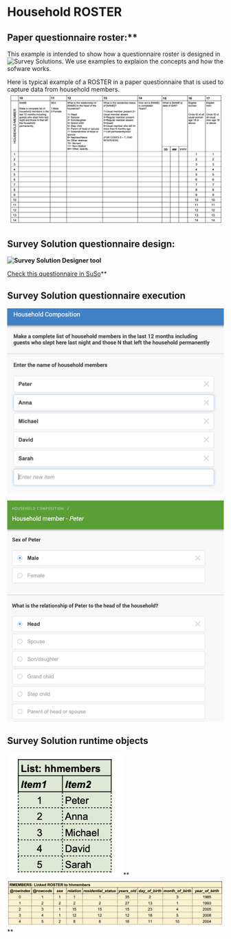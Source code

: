 # Household ROSTER

## Paper questionnaire roster:**
This example is intended to show how a questionnaire roster is designed in ![Survey Solutions](https://mysurvey.solutions/). We use examples to explaion the concepts and how the sofware works.

Here is typical example of a ROSTER in a paper questionnaire that is used to capture data from household members.
**![Paper questionnaire ROSTER](ht/../images/E1.paperform.jpg)**

## Survey Solution questionnaire design:
**![Survey Solution Designer tool](ht../images/E1.susu.designer.jpg)**

[Check this questionnaire in SuSo](https://webtester.mysurvey.solutions/WebTester/Interview/ca6d1e51427945738f2189e69c25b65d/Section/7fa7e4e509e9cf60f8139c9879a456cc_1)**

## Survey Solution questionnaire execution
**![](ht/../images/E1.suso.hhmemebers.jpg)**

**![](ht/../images/E1.suso.RMEMBERS.jpg)**

## Survey Solution runtime objects
![](ht/../images/E1.mem.hhmembers.jpg)**
![](th/../images/E1.mem.RMEMBERS.jpg)**

